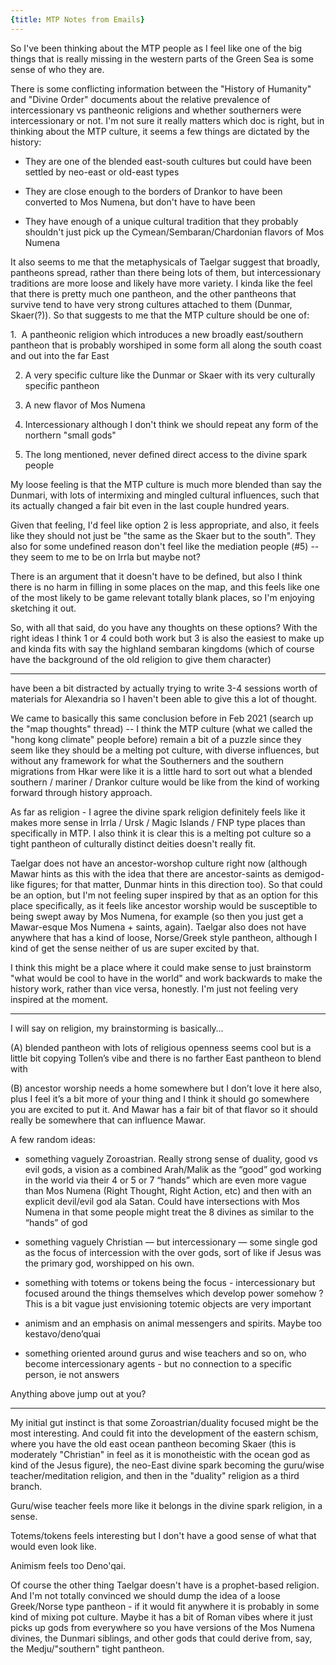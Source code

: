 ```yaml
---
{title: MTP Notes from Emails}
---
```


So I've been thinking about the MTP people as I feel like one of the big things that is really missing in the western parts of the Green Sea is some sense of who they are.
 

There is some conflicting information between the "History of Humanity" and "Divine Order" documents about the relative prevalence of intercessionary vs pantheonic religions and whether southerners were intercessionary or not. I'm not sure it really matters which doc is right, but in thinking about the MTP culture, it seems a few things are dictated by the history:

  

* They are one of the blended east-south cultures but could have been settled by neo-east or old-east types

* They are close enough to the borders of Drankor to have been converted to Mos Numena, but don't have to have been

* They have enough of a unique cultural tradition that they probably shouldn't just pick up the Cymean/Sembaran/Chardonian flavors of Mos Numena

  

It also seems to me that the metaphysicals of Taelgar suggest that broadly, pantheons spread, rather than there being lots of them, but intercessionary traditions are more loose and likely have more variety. I kinda like the feel that there is pretty much one pantheon, and the other pantheons that survive tend to have very strong cultures attached to them (Dunmar, Skaer(?)). So that suggests to me that the MTP culture should be one of:

  

1.  A pantheonic religion which introduces a new broadly east/southern pantheon that is probably worshiped in some form all along the south coast and out into the far East

2. A very specific culture like the Dunmar or Skaer with its very culturally specific pantheon

3. A new flavor of Mos Numena

4. Intercessionary although I don't think we should repeat any form of the northern "small gods"

5. The long mentioned, never defined direct access to the divine spark people

  

My loose feeling is that the MTP culture is much more blended than say the Dunmari, with lots of intermixing and mingled cultural influences, such that its actually changed a fair bit even in the last couple hundred years.

  

Given that feeling, I'd feel like option 2 is less appropriate, and also, it feels like they should not just be "the same as the Skaer but to the south". They also for some undefined reason don't feel like the mediation people (#5) -- they seem to me to be on Irrla but maybe not?   
  
There is an argument that it doesn't have to be defined, but also I think there is no harm in filling in some places on the map, and this feels like one of the most likely to be game relevant totally blank places, so I'm enjoying sketching it out.

  

So, with all that said, do you have any thoughts on these options? With the right ideas I think 1 or 4 could both work but 3 is also the easiest to make up and kinda fits with say the highland sembaran kingdoms (which of course have the background of the old religion to give them character)

----
have been a bit distracted by actually trying to write 3-4 sessions worth of materials for Alexandria so I haven't been able to give this a lot of thought. 

  

We came to basically this same conclusion before in Feb 2021 (search up the "map thoughts" thread) -- I think the MTP culture (what we called the "hong kong climate" people before) remain a bit of a puzzle since they seem like they should be a melting pot culture, with diverse influences, but without any framework for what the Southerners and the southern migrations from Hkar were like it is a little hard to sort out what a blended southern / mariner / Drankor culture would be like from the kind of working forward through history approach.

  

As far as religion - I agree the divine spark religion definitely feels like it makes more sense in Irrla / Ursk / Magic Islands / FNP type places than specifically in MTP. I also think it is clear this is a melting pot culture so a tight pantheon of culturally distinct deities doesn't really fit. 

  

Taelgar does not have an ancestor-worshop culture right now (although Mawar hints as this with the idea that there are ancestor-saints as demigod-like figures; for that matter, Dunmar hints in this direction too). So that could be an option, but I'm not feeling super inspired by that as an option for this place specifically, as it feels like ancestor worship would be susceptible to being swept away by Mos Numena, for example (so then you just get a Mawar-esque Mos Numena + saints, again). Taelgar also does not have anywhere that has a kind of loose, Norse/Greek style pantheon, although I kind of get the sense neither of us are super excited by that. 

  

I think this might be a place where it could make sense to just brainstorm "what would be cool to have in the world" and work backwards to make the history work, rather than vice versa, honestly. I'm just not feeling very inspired at the moment.

-----
  

I will say on religion, my brainstorming is basically…

  

(A) blended pantheon with lots of religious openness seems cool but is a little bit copying Tollen’s vibe and there is no farther East pantheon to blend with 

(B) ancestor worship needs a home somewhere but I don’t love it here also, plus I feel it’s a bit more of your thing and I think it should go somewhere you are excited to put it. And Mawar has a fair bit of that flavor so it should really be somewhere that can influence Mawar. 

  

A few random ideas:

  

- something vaguely Zoroastrian. Really strong sense of duality, good vs evil gods, a vision as a combined Arah/Malik as the “good” god working in the world via their 4 or 5 or 7 “hands” which are even more vague than Mos Numena (Right Thought, Right Action, etc) and then with an explicit devil/evil god ala Satan. Could have intersections with Mos Numena in that some people might treat the 8 divines as similar to the “hands” of god

  

- something vaguely Christian — but intercessionary — some single god as the focus of intercession with the over gods, sort of like if Jesus was the primary god, worshipped on his own. 

  

- something with totems or tokens being the focus - intercessionary but focused around the things themselves which develop power somehow ? This is a bit vague just envisioning totemic objects are very important

  

- animism and an emphasis on animal messengers and spirits. Maybe too kestavo/deno’quai

  

- something oriented around gurus and wise teachers and so on, who become intercessionary agents - but no connection to a specific person, ie not answers

  

Anything above jump out at you?

----
My initial gut instinct is that some Zoroastrian/duality focused might be the most interesting. And could fit into the development of the eastern schism, where you have the old east ocean pantheon becoming Skaer (this is moderately "Christian" in feel as it is monotheistic with the ocean god as kind of the Jesus figure), the neo-East divine spark becoming the guru/wise teacher/meditation religion, and then in the "duality" religion as a third branch. 

  

Guru/wise teacher feels more like it belongs in the divine spark religion, in a sense. 

  

Totems/tokens feels interesting but I don't have a good sense of what that would even look like.

  

Animism feels too Deno'qai. 

  

Of course the other thing Taelgar doesn't have is a prophet-based religion. And I'm not totally convinced we should dump the idea of a loose Greek/Norse type pantheon - if it would fit anywhere it is probably in some kind of mixing pot culture. Maybe it has a bit of Roman vibes where it just picks up gods from everywhere so you have versions of the Mos Numena divines, the Dunmari siblings, and other gods that could derive from, say, the Medju/"southern" tight pantheon.